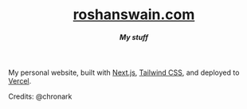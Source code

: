 <div align="center">
    <a href="https://roshanswain.com"><h1 align="center">roshanswain.com</h1></a>
    <h5>My stuff</h5>
</div>

<br/>

My personal website, built with [Next.js](https://nextjs.org/), [Tailwind CSS](https://tailwindcss.com/), and deployed to [Vercel](https://vercel.com/).

Credits: @chronark
